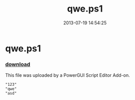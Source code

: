 ﻿---
pid:            4315
poster:         Anonymous
title:          qwe.ps1
date:           2013-07-19 14:54:25
format:         posh
parent:         0
parent:         0

---

# qwe.ps1

### [download](4315.ps1)

This file was uploaded by a PowerGUI Script Editor Add-on.

```posh
"123"
"qwe"
"asd"
```
